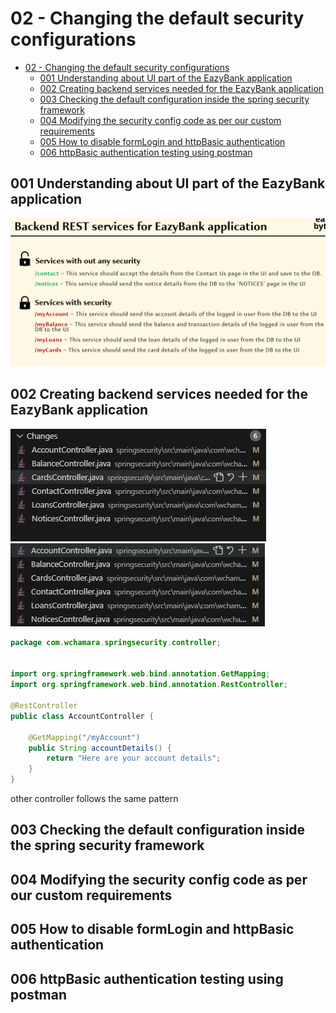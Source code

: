 # 02 - Changing the default security configurations

- [02 - Changing the default security configurations](#02---changing-the-default-security-configurations)
  - [001 Understanding about UI part of the EazyBank application](#001-understanding-about-ui-part-of-the-eazybank-application)
  - [002 Creating backend services needed for the EazyBank application](#002-creating-backend-services-needed-for-the-eazybank-application)
  - [003 Checking the default configuration inside the spring security framework](#003-checking-the-default-configuration-inside-the-spring-security-framework)
  - [004 Modifying the security config code as per our custom requirements](#004-modifying-the-security-config-code-as-per-our-custom-requirements)
  - [005 How to disable formLogin and httpBasic authentication](#005-how-to-disable-formlogin-and-httpbasic-authentication)
  - [006 httpBasic authentication testing using postman](#006-httpbasic-authentication-testing-using-postman)


## 001 Understanding about UI part of the EazyBank application

![alt text](image.png)

## 002 Creating backend services needed for the EazyBank application

![alt text](image-1.png)
![alt text](image-2.png)

```java
package com.wchamara.springsecurity.controller;


import org.springframework.web.bind.annotation.GetMapping;
import org.springframework.web.bind.annotation.RestController;

@RestController
public class AccountController {

    @GetMapping("/myAccount")
    public String accountDetails() {
        return "Here are your account details";
    }
}

```

other controller follows the same pattern



## 003 Checking the default configuration inside the spring security framework


## 004 Modifying the security config code as per our custom requirements


## 005 How to disable formLogin and httpBasic authentication


## 006 httpBasic authentication testing using postman

